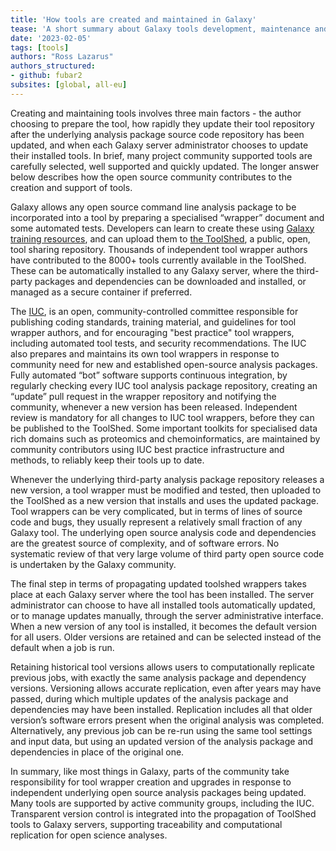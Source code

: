 ```yaml
---
title: 'How tools are created and maintained in Galaxy'
tease: 'A short summary about Galaxy tools development, maintenance and deployment.'
date: '2023-02-05'
tags: [tools]
authors: "Ross Lazarus"
authors_structured:
- github: fubar2
subsites: [global, all-eu]
---
```



Creating and maintaining tools involves three main factors - the author choosing to prepare the tool, how rapidly they update their tool repository after
the underlying analysis package source code repository has been updated, and when each Galaxy server administrator chooses to update their installed tools.
In brief, many project community supported tools are carefully selected, well supported and quickly updated. The longer answer below describes how the
open source community contributes to the creation and support of tools. 

Galaxy allows any open source command line analysis package to be incorporated into a tool by preparing a specialised “wrapper” document and some automated tests.
Developers can learn to create these using [Galaxy training resources](https://training.galaxyproject.org/training-material/topics/dev/tutorials/tool-integration/slides.html),
and can upload them to [the ToolShed](https://toolshed.g2.bx.psu.edu), a public, open, tool sharing repository.
Thousands of independent tool wrapper authors have contributed to the 8000+ tools currently available in the ToolShed. These can be automatically installed
to any Galaxy server, where the third-party packages and dependencies can be downloaded and installed, or managed as a secure container if preferred.

The [IUC](https://galaxyproject.org/iuc/), is an open, community-controlled committee responsible for publishing coding standards, training material,
and guidelines for tool wrapper authors, and for encouraging "best practice" tool wrappers, including automated tool tests, and security recommendations.
The IUC also prepares and maintains its own tool wrappers in response to community need for new and established open-source analysis packages.
Fully automated “bot” software supports continuous integration, by regularly checking every IUC tool analysis package repository, creating an “update”
pull request in the wrapper repository and notifying the community, whenever a new version has been released. Independent review is mandatory for all
changes to IUC tool wrappers, before they can be published to the ToolShed. Some important toolkits for specialised data rich domains such as
proteomics and chemoinformatics, are maintained by community contributors using IUC best practice infrastructure and methods, to reliably keep their tools up to date.

Whenever the underlying third-party analysis package repository releases a new version, a tool wrapper must be modified and tested, then uploaded to
the ToolShed as a new version that installs and uses the updated package. Tool wrappers can be very complicated, but in terms of lines of source code and bugs,
they usually represent a relatively small fraction of any Galaxy tool. The underlying open source analysis code and dependencies are the greatest source of complexity,
and of software errors. No systematic review of that very large volume of third party open source code is undertaken by the Galaxy community.

The final step in terms of propagating updated toolshed wrappers takes place at each Galaxy server where the tool has been installed.
The server administrator can choose to have all installed tools automatically updated, or to manage updates manually, through the server
administrative interface. When a new version of any tool is installed, it becomes the default version for all users.
Older versions are retained and can be selected instead of the default when a job is run. 

Retaining historical tool versions allows users to computationally replicate previous jobs, with exactly the same analysis package and
dependency versions. Versioning allows accurate replication, even after years may have passed, during which multiple updates of the
analysis package and dependencies may have been installed. Replication includes all that older version’s software errors present when
the original analysis was completed. Alternatively, any previous job can be re-run using the same tool settings and input data,
but using an updated version of the analysis package and dependencies in place of the original one.

In summary, like most things in Galaxy, parts of the community take responsibility for tool wrapper creation and upgrades in response
to independent underlying open source analysis packages being updated. Many tools are supported by active community groups, including the IUC.
Transparent version control is integrated into the propagation of ToolShed tools to Galaxy servers, supporting traceability and computational replication for open science analyses.



